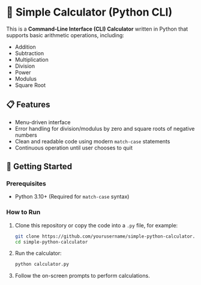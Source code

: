 # 🧮 Simple Calculator (Python CLI)

This is a **Command-Line Interface (CLI) Calculator** written in Python that supports basic arithmetic operations, including:

- Addition
- Subtraction
- Multiplication
- Division
- Power
- Modulus
- Square Root

## 📋 Features

- Menu-driven interface
- Error handling for division/modulus by zero and square roots of negative numbers
- Clean and readable code using modern `match-case` statements
- Continuous operation until user chooses to quit

## 🚀 Getting Started

### Prerequisites

- Python 3.10+ (Required for `match-case` syntax)

### How to Run

1. Clone this repository or copy the code into a `.py` file, for example:

    ```bash
    git clone https://github.com/yourusername/simple-python-calculator.git
    cd simple-python-calculator
    ```

2. Run the calculator:

    ```bash
    python calculator.py
    ```

3. Follow the on-screen prompts to perform calculations.


